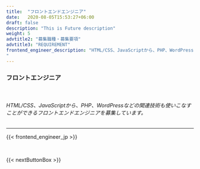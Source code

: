 ```yaml
---
title:  "フロントエンドエンジニア"
date:   2020-08-05T15:53:27+06:00
draft: false
description: "This is Future description"
weight: 5
advtitle2: "募集職種・募集要項"
advtitle3: "REQUIREMENT"
frontend_engineer_description: "HTML/CSS、JavaScriptから、PHP、WordPressなどの関連技術も使いこなすことができるフロントエンドエンジニアを募集しています。
"
---
```


### **フロントエンジニア**
&nbsp;
###### HTML/CSS、JavaScriptから、PHP、WordPressなどの関連技術も使いこなすことができるフロントエンドエンジニアを募集しています。
---
{{< frontend_engineer_jp >}}

&nbsp;

{{< nextButtonBox >}}
